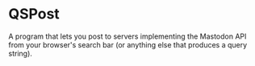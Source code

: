 # QSPost

A program that lets you post to servers implementing the Mastodon API from your browser's search bar (or anything else that produces a query string).

